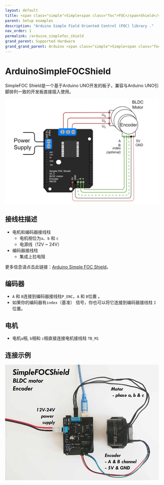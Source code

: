 ```yaml
---
layout: default
title: <span class="simple">Simple<span class="foc">FOC</span>Shield</span> 
parent: Setup examples
description: "Arduino Simple Field Oriented Control (FOC) library ."
nav_order: 1
permalink: /arduino_simplefoc_shield
grand_parent: Supported Hardware
grand_grand_parent: Arduino <span class="simple">Simple<span class="foc">FOC</span>library</span>
---
```


# Arduino<span class="simple">Simple<span class="foc">FOC</span>Shield </span>

SimpleFOC Shield是一个基于Arduino UNO开发的板子，兼容与Arduino UNO引脚排列一致的开发板直接插入使用。

<p><img src="extras/Images/foc_shield_v13.png" class="img400"></p>

## 接线柱描述
 - 电机和编码器接线柱
    - 电机相位为`a`、`b` 和 `c`
    - 电源线（12V ~ 24V）
 - 编码器接线柱
    - 集成上拉电阻

更多信息请点击此链接：[Arduino Simple FOC Shield](arduino_simplefoc_shield_showcase)。

## 编码器
-  `A` 和 `B`连接到编码器接线柱`P_ENC`，`A` 和 `B`位置 。
- 如果你的编码器有`index`（基准） 信号，你也可以将它连接到编码器接线柱 `I`位置。

## 电机
- 电机`a`相, `b`相和 `c`相直接连接电机接线柱 `TB_M1`


## 连接示例
<p><img src="extras/Images/foc_shield_v13.jpg" class="width60"></p>
